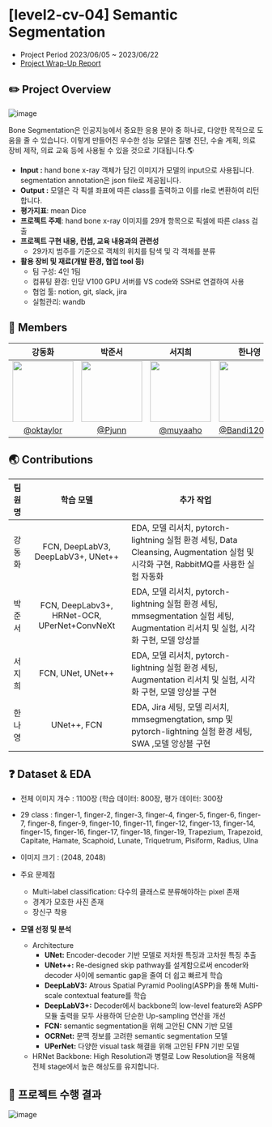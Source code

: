 # [level2-cv-04] Semantic Segmentation

- Project Period 2023/06/05 ~ 2023/06/22
- [Project Wrap-Up Report](https://docs.google.com/document/d/16whBnd3kEIh85_9x-EVk_o5Str8YRGSKWBGfPgsSdV4/edit?usp=sharing)
  
## **✏️** Project Overview

![image](https://github.com/boostcampaitech5/level2_cv_semanticsegmentation-cv-04/assets/19367749/56c10486-1d9c-4efe-9705-9e850b8ca957)

Bone Segmentation은 인공지능에서 중요한 응용 분야 중 하나로, 다양한 목적으로 도움을 줄 수 있습니다. 이렇게 만들어진 우수한 성능 모델은 질병 진단, 수술 계획, 의료 장비 제작, 의료 교육 등에 사용될 수 있을 것으로 기대됩니다.🌎

- **Input :** hand bone x-ray 객체가 담긴 이미지가 모델의 input으로 사용됩니다.
segmentation annotation은 json file로 제공됩니다.
- **Output :** 모델은 각 픽셀 좌표에 따른 class를 출력하고 이를 rle로 변환하여 리턴합니다.
- **평가지표**: mean Dice
- **프로젝트 주제**: hand bone x-ray 이미지를 29개 항목으로 픽셀에 따른 class 검출
- **프로젝트 구현 내용, 컨셉, 교육 내용과의 관련성**
    - 29가지 범주를 기준으로 객체의 위치를 탐색 및 각 객체를 분류
- **활용 장비 및 재료(개발 환경, 협업 tool 등)**
    - 팀 구성: 4인 1팀
    - 컴퓨팅 환경: 인당 V100 GPU 서버를 VS code와 SSH로 연결하여 사용
    - 협업 툴: notion, git, slack, jira
    - 실험관리: wandb

## 🙌 Members

| 강동화 | 박준서 | 서지희 | 한나영 |
| :---: | :---: | :---: | :---: |
| <img src = "https://user-images.githubusercontent.com/98503567/235584352-e7b0568f-3699-4b6e-869f-cc675631d74c.png" width="120" height="120"> | <img src = "https://user-images.githubusercontent.com/89245460/234033594-cb90a3c0-f0dc-4218-9e11-2abc8db2be67.png" width="120" height="120"> |<img src = "https://user-images.githubusercontent.com/76798969/234210787-18a54ddb-ae13-4554-960e-6bd45d7905fb.png" width="120" height="120"> |<img src = "https://user-images.githubusercontent.com/76798969/233944944-7ff16045-a005-4e4e-bf59-632766194d7f.png" width="120" height="120" />|
| [@oktaylor](https://github.com/oktaylor) | [@Pjunn](https://github.com/Pjunn) | [@muyaaho](https://github.com/muyaaho) | [@Bandi120424](https://github.com/Bandi120424) |



## **🌏** Contributions



| 팀원명 | 학습 모델 | 추가 작업 |
| :---: | :---: | --- |
| 강동화 | FCN, DeepLabV3, DeepLabV3+, UNet++ | EDA, 모델 리서치, pytorch-lightning 실험 환경 세팅, Data Cleansing, Augmentation 실험 및 시각화 구현, RabbitMQ를 사용한 실험 자동화 |
| 박준서 | FCN, DeepLabv3+, HRNet-OCR, UPerNet+ConvNeXt | EDA, 모델 리서치, pytorch-lightning 실험 환경 세팅, mmsegmentation 실험 세팅, Augmentation 리서치 및 실험, 시각화  구현, 모델 앙상블 |
| 서지희 | FCN, UNet, UNet++ | EDA, 모델 리서치, pytorch-lightning 실험 환경 세팅, Augmentation 리서치 및 실험, 시각화 구현, 모델 앙상블 구현 |
| 한나영 | UNet++, FCN | EDA, Jira 세팅, 모델 리서치, mmsegmengtation, smp 및 pytorch-lightning 실험 환경 세팅, SWA ,모델 앙상블 구현 |


## **❓** Dataset & EDA


- 전체 이미지 개수 : 1100장 (학습 데이터: 800장, 평가 데이터: 300장
- 29 class : finger-1, finger-2, finger-3, finger-4, finger-5, finger-6, finger-7, finger-8, finger-9, finger-10, finger-11, finger-12, finger-13, finger-14, finger-15, finger-16, finger-17, finger-18, finger-19, Trapezium, Trapezoid, Capitate, Hamate, Scaphoid, Lunate, Triquetrum, Pisiform, Radius, Ulna
- 이미지 크기 : (2048, 2048)
- 주요 문제점
  - Multi-label classification: 다수의 클래스로 분류해야하는 pixel 존재
  - 경계가 모호한 사진 존재
  - 장신구 착용


- **모델 선정 및 분석**
    - Architecture 
      - **UNet:** Encoder-decoder 기반 모델로 저차원 특징과 고차원 특징 추출
      - **UNet++:** Re-designed skip pathway를 설계함으로써 encoder와 decoder 사이에 semantic gap을 줄여 더 쉽고 빠르게 학습
      - **DeepLabV3:** Atrous Spatial Pyramid Pooling(ASPP)을 통해 Multi-scale contextual feature를 학습
      - **DeepLabV3+:** Decoder에서 backbone의 low-level feature와 ASPP 모듈 출력을 모두 사용하여 단순한 Up-sampling 연산을 개선 
      - **FCN:** semantic segmentation을 위해 고안된 CNN 기반 모델
      - **OCRNet:** 문맥 정보를 고려한 semantic segmentation 모델
      - **UPerNet:** 다양한 visual task 해결을 위해 고안된 FPN 기반 모델
    - HRNet Backbone: High Resolution과 병렬로 Low Resolution을 적용해 전체 stage에서 높은 해상도를 유지합니다. 

## **:scroll: 프로젝트 수행 결과**
![image](https://github.com/boostcampaitech5/level2_cv_semanticsegmentation-cv-04/assets/19367749/4bb555f5-bb71-41e2-a4ef-9d270e32f206)
